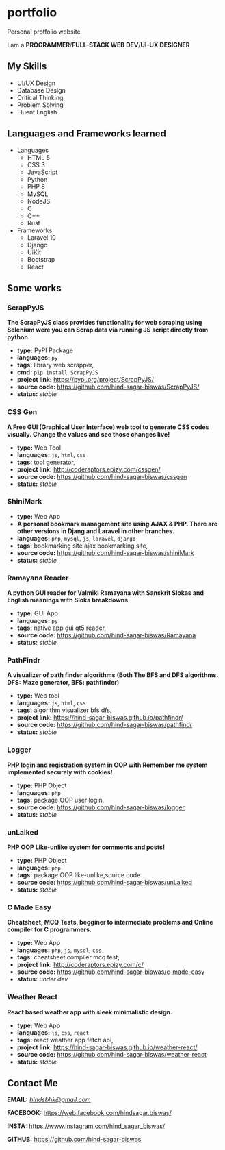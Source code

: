 # portfolio

Personal protfolio website

I am a **PROGRAMMER**/**FULL-STACK WEB DEV**/**UI-UX DESIGNER**

## My Skills

* UI/UX Design
* Database Design
* Critical Thinking
* Problem Solving
* Fluent English

## Languages and Frameworks learned

* Languages
  * HTML 5
  * CSS 3
  * JavaScript
  * Python
  * PHP 8
  * MySQL
  * NodeJS
  * C
  * C++
  * Rust
* Frameworks
  * Laravel 10
  * Django
  * UiKit
  * Bootstrap
  * React

## Some works

### ScrapPyJS

**The ScrapPyJS class provides functionality for web scraping using Selenium were you can Scrap data via running JS script directly from python.**

* **type:** PyPI Package
* **languages:** `py`
* **tags:** library web scrapper,
* **cmd:** `pip install ScrapPyJS`
* **project link:** <https://pypi.org/project/ScrapPyJS/>
* **source code:** <https://github.com/hind-sagar-biswas/ScrapPyJS/>
* **status:** *stable*

### CSS Gen

**A Free GUI (Graphical User Interface) web tool to generate CSS codes visually. Change the values and see those changes live!**

* **type:** Web Tool
* **languages:** `js`, `html`, `css`
* **tags:** tool generator,
* **project link:** <http://coderaptors.epizy.com/cssgen/>
* **source code:** <https://github.com/hind-sagar-biswas/cssgen>
* **status:** *stable*

### ShiniMark

* **type:** Web App
* **A personal bookmark management site using AJAX & PHP. There are other versions in Djang and Laravel in other branches.**
* **languages:** `php`, `mysql`, `js`, `laravel`, `django`
* **tags:** bookmarking site ajax bookmarking site,
* **source code:** <https://github.com/hind-sagar-biswas/shiniMark>
* **status:** *stable*

### Ramayana Reader

**A python GUI reader for Valmiki Ramayana with Sanskrit Slokas and English meanings with Sloka breakdowns.**

* **type:** GUI App
* **languages:** `py`
* **tags:** native app gui qt5 reader,
* **source code:** <https://github.com/hind-sagar-biswas/Ramayana>
* **status:** *stable*

### PathFindr

**A visualizer of path finder algorithms (Both The BFS and DFS algorithms. DFS: Maze generator, BFS: pathfinder)**

* **type:** Web tool
* **languages:** `js`, `html`, `css`
* **tags:** algorithm visualizer bfs dfs,
* **project link:** <https://hind-sagar-biswas.github.io/pathfindr/>
* **source code:** <https://github.com/hind-sagar-biswas/pathfindr>
* **status:** *stable*

### Logger

**PHP login and registration system in OOP with Remember me system implemented securely with cookies!**

* **type:** PHP Object
* **languages:** `php`
* **tags:** package OOP user login,
* **source code:** <https://github.com/hind-sagar-biswas/logger>
* **status:** *stable*

### unLaiked

**PHP OOP Like-unlike system for comments and posts!**

* **type:** PHP Object
* **languages:** `php`
* **tags:** package OOP like-unlike,source code
* **source code:** <https://github.com/hind-sagar-biswas/unLaiked>
* **status:** *stable*

### C Made Easy

**Cheatsheet, MCQ Tests, begginer to intermediate problems and Online compiler for C programmers.**

* **type:** Web App
* **languages:** `php`, `js`, `mysql`, `css`
* **tags:** cheatsheet compiler mcq test,
* **project link:** <http://coderaptors.epizy.com/c/>
* **source code:** <https://github.com/hind-sagar-biswas/c-made-easy>
* **status:** *under dev*

### Weather React

**React based weather app with sleek minimalistic design.**

* **type:** Web App
* **languages:** `js`, `css`, `react`
* **tags:** react weather app fetch api,
* **project link:** <https://hind-sagar-biswas.github.io/weather-react/>
* **source code:** <https://github.com/hind-sagar-biswas/weather-react>
* **status:** *stable*

## Contact Me

**EMAIL:** *<hindsbhk@gmail.com>*

**FACEBOOK:** <https://web.facebook.com/hindsagar.biswas/>

**INSTA:** <https://www.instagram.com/hind_sagar_biswas/>

**GITHUB:** <https://github.com/hind-sagar-biswas>

